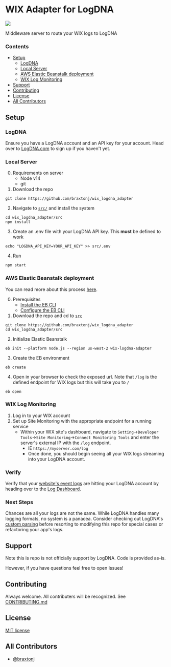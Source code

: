 # WIX Adapter for LogDNA
<p>
    <a href="https://github.com/braxtonj/wix_logdna_adapter/releases/tag/v0.1.0-alpha" alt="v0.1.0-alpha">
      <img src="https://img.shields.io/badge/version-v0.1.0--alpha-blue" /></a>
</p>

Middleware server to route your WIX logs to LogDNA
### Contents
  - [Setup](#setup)
    - [LogDNA](#logdna)
    - [Local Server](#local-server)
    - [AWS Elastic Beanstalk deployment](#aws-elastic-beanstalk-deployment)
    - [WIX Log Monitoring](#wix-log-monitoring)
  - [Support](#support)
  - [Contributing](#contributing)
  - [License](#license)
  - [All Contributors](#all-contributors)

## Setup

### LogDNA
Ensure you have a LogDNA account and an API key for your account.  Head over to [LogDNA.com](https://logdna.com) to sign up if you haven't yet.
### Local Server

0. Requirements on server
   * Node v14
   * git
1. Download the repo
```console
git clone https://github.com/braxtonj/wix_logdna_adapter
```
2. Navigate to [`src/`](src/) and install the system
```console
cd wix_logdna_adapter/src
npm install
```
3. Create an .env file with your LogDNA API key.  This **must** be defined to work
```console
echo "LOGDNA_API_KEY=YOUR_API_KEY" >> src/.env
```
4. Run
```console
npm start
```

### AWS Elastic Beanstalk deployment

You can read more about this process [here](https://docs.aws.amazon.com/elasticbeanstalk/latest/dg/create_deploy_nodejs_express.html).

0. Prerequisites
   * [Install the EB CLI](https://docs.aws.amazon.com/elasticbeanstalk/latest/dg/eb-cli3-install.html)
   * [Configure the EB CLI](https://docs.aws.amazon.com/elasticbeanstalk/latest/dg/eb-cli3-configuration.html)
1. Download the repo and cd to [`src`](src/)
```console
git clone https://github.com/braxtonj/wix_logdna_adapter
cd wix_logdna_adapter/src
```
2. Initialize Elastic Beanstalk
```console
eb init --platform node.js --region us-west-2 wix-logdna-adapter
```
3. Create the EB environment
```console
eb create
```
4. Open in your browser to check the exposed url. Note that `/log` is the defined endpoint for WIX logs but this will take you to `/`
```console
eb open
```
### WIX Log Monitoring
1. Log in to your WIX account
2. Set up Site Monitoring with the appropriate endpoint for a running service
   * Within your WIX site's dashboard, navigate to `Setting`->`Developer Tools`->`Site Monitoring`->`Connect Monitoring Tools` and enter the server's external IP with the `/log` endpoint.
     * IE `https://myserver.com/log`
     * Once done, you should begin seeing all your WIX logs streaming into your LogDNA account.

### Verify
Verify that your [website's event logs](https://support.wix.com/en/article/velo-about-site-monitoring) are hitting your LogDNA account by heading over to the [Log Dashboard](https://app.logdna.com).

### Next Steps
Chances are all your logs are not the same.  While LogDNA handles many logging formats, no system is a panacea.  Consider checking out LogDNA's [custom parsing](https://docs.logdna.com/docs/custom-parsing) before resorting to modifying this repo for special cases or refactoring your app's logs.

## Support
Note this is repo is not officially support by LogDNA.  Code is provided as-is.

However, if you have questions feel free to open Issues!

## Contributing
Always welcome.  All contributers will be recognized.  See [CONTRIBUTING.md](CONTRIBUTING.md)

## License

[MIT license](LICENSE)
## All Contributors
* [@braxtonj](https://github.com/braxtonj)
